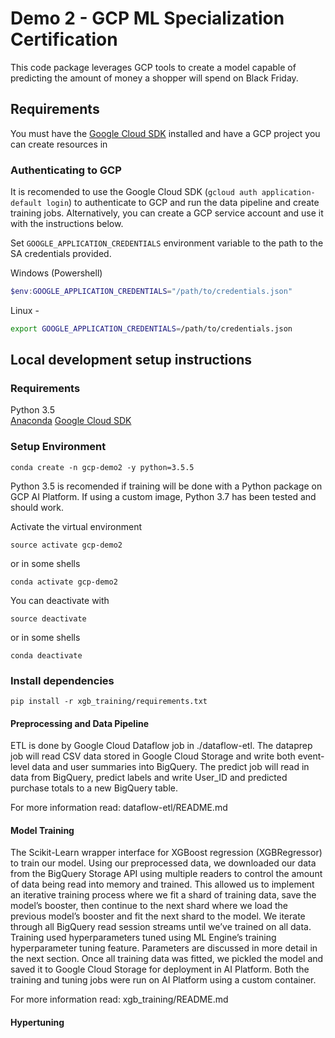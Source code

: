# Demo 2 - GCP ML Specialization Certification

This code package leverages GCP tools to create a model capable of predicting the amount of money a shopper will spend on Black Friday.

## Requirements

You must have the [Google Cloud SDK](https://cloud.google.com/sdk/docs/quickstarts) installed and have a GCP project you can create resources in

### Authenticating to GCP

It is recomended to use the Google Cloud SDK (`gcloud auth application-default login`) to authenticate to GCP and run the data pipeline and create training jobs. Alternatively, you can create a GCP service account and use it with the instructions below.


Set `GOOGLE_APPLICATION_CREDENTIALS` environment variable to the path to the SA credentials provided.  

Windows (Powershell)
```powershell
$env:GOOGLE_APPLICATION_CREDENTIALS="/path/to/credentials.json"
```

Linux -
```bash
export GOOGLE_APPLICATION_CREDENTIALS=/path/to/credentials.json
```

## Local development setup instructions

### Requirements
Python 3.5  
[Anaconda](https://docs.anaconda.com/anaconda/install/)
[Google Cloud SDK](https://cloud.google.com/sdk/docs/quickstarts)

### Setup Environment
```
conda create -n gcp-demo2 -y python=3.5.5
```

Python 3.5 is recomended if training will be done with a Python package on GCP AI Platform. If using a custom image, Python 3.7 has been tested and should work.

Activate the virtual environment
```
source activate gcp-demo2
```
or in some shells
```
conda activate gcp-demo2
```
You can deactivate with
```
source deactivate
```
or in some shells
```
conda deactivate
```

### Install dependencies

```
pip install -r xgb_training/requirements.txt
```

#### Preprocessing and Data Pipeline ####
ETL is done by Google Cloud Dataflow job in ./dataflow-etl. The dataprep job will read CSV data stored in Google Cloud Storage and write both event-level data and user summaries into BigQuery. The predict job will read in data from BigQuery, predict labels and write User_ID and predicted purchase totals to a new BigQuery table.

For more information read: dataflow-etl/README.md

#### Model Training ####
The Scikit-Learn wrapper interface for XGBoost regression (XGBRegressor) to train our model. Using our preprocessed data, we downloaded our data from the BigQuery Storage API using multiple readers to control the amount of data being read into memory and trained. This allowed us to implement an iterative training process where we fit a shard of training data, save the model’s booster, then continue to the next shard where we load the previous model’s booster and fit the next shard to the model. We iterate through all BigQuery read session streams until we’ve trained on all data. Training used hyperparameters tuned using ML Engine’s training hyperparameter tuning feature. Parameters are discussed in more detail in the next section. Once all training data was fitted, we pickled the model and saved it to Google Cloud Storage for deployment in AI Platform. Both the training and tuning jobs were run on AI Platform using a custom container.

For more information read: xgb_training/README.md

#### Hypertuning ####
